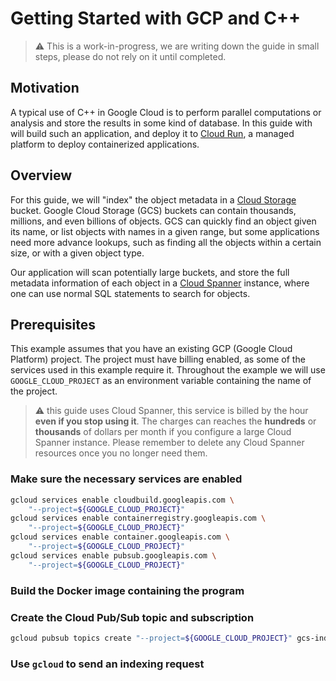 # Getting Started with GCP and C++

> :warning: This is a work-in-progress, we are writing down the guide in small steps, please do not rely on it until completed.

## Motivation

A typical use of C++ in Google Cloud is to perform parallel computations or analysis and store the results in some kind of database.
In this guide with will build such an application, and deploy it to [Cloud Run], a managed platform to deploy containerized applications.

[Cloud Run]: https://cloud.google.com/run
[Cloud Storage]: https://cloud.google.com/storage
[GCS]: https://cloud.google.com/storage
[Cloud Spanner]: https://cloud.google.com/spanner

## Overview

For this guide, we will "index" the object metadata in a [Cloud Storage] bucket.
Google Cloud Storage (GCS) buckets can contain thousands, millions, and even billions of objects.
GCS can quickly find an object given its name, or list objects with names in a given range, but some applications need
more advance lookups, such as finding all the objects within a certain size, or with a given object type.

Our application will scan potentially large buckets, and store the full metadata information of each object in a [Cloud Spanner] instance, where one can use normal SQL statements to search for objects.

## Prerequisites

This example assumes that you have an existing GCP (Google Cloud Platform) project. The project must have billing enabled, as some of the services used in this example require it. Throughout the example we will use `GOOGLE_CLOUD_PROJECT` as an environment variable containing the name of the project.

> :warning: this guide uses Cloud Spanner, this service is billed by the hour **even if you stop using it**.
> The charges can reaches the **hundreds** or **thousands** of dollars per month if you configure a large Cloud Spanner instance.
> Please remember to delete any Cloud Spanner resources once you no longer need them.

### Make sure the necessary services are enabled

```sh
gcloud services enable cloudbuild.googleapis.com \
    "--project=${GOOGLE_CLOUD_PROJECT}"
gcloud services enable containerregistry.googleapis.com \
    "--project=${GOOGLE_CLOUD_PROJECT}"
gcloud services enable container.googleapis.com \
    "--project=${GOOGLE_CLOUD_PROJECT}"
gcloud services enable pubsub.googleapis.com \
    "--project=${GOOGLE_CLOUD_PROJECT}"
```

### Build the Docker image containing the program


### Create the Cloud Pub/Sub topic and subscription

```sh
gcloud pubsub topics create "--project=${GOOGLE_CLOUD_PROJECT}" gcs-index-requests
```

### Use `gcloud` to send an indexing request

```sh
```
